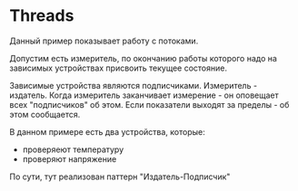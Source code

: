 # Threads
Данный пример показывает работу с потоками.

Допустим есть измеритель, по окончанию работы которого надо на зависимых устройствах 
присвоить текущее состояние.

Зависимые устройства являются подписчиками. Измеритель - издатель.
Когда измеритель заканчивает измерение - он оповещает всех "подписчиков" об этом.
Если показатели выходят за пределы - об этом сообщается.

В данном примере есть два устройства, которые: 
* проверяеют температуру
* проверяют напряжение

По сути, тут реализован паттерн "Издатель-Подписчик"